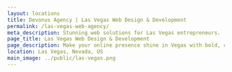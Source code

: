 ```yaml
---
layout: locations
title: Devonus Agency | Las Vegas Web Design & Development
permalink: /las-vegas-web-agency/
meta_description: Stunning web solutions for Las Vegas entrepreneurs.
page_title: Las Vegas Web Design & Development
page_description: Make your online presence shine in Vegas with bold, custom web design.
location: Las Vegas, Nevada, US
main_image: ../public/las-vegas.png
---
```

